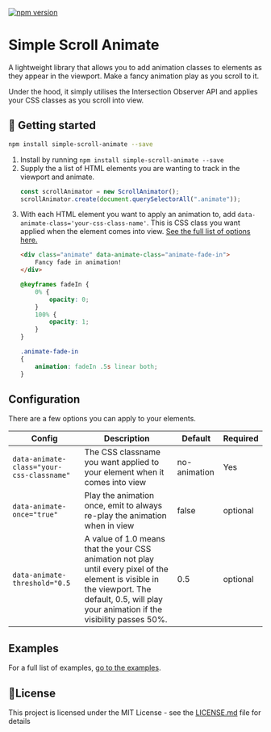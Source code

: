 [![npm version](https://badge.fury.io/js/simple-scroll-animate.svg)](https://badge.fury.io/js/simple-scroll-animate)

# Simple Scroll Animate

A lightweight library that allows you to add animation classes to elements as they appear in the viewport. Make a fancy animation play as you scroll to it.

Under the hood, it simply utilises the Intersection Observer API and applies your CSS classes as you scroll into view.

## 🚀 Getting started

```bash
npm install simple-scroll-animate --save
```

1. Install by running `npm install simple-scroll-animate --save`
2. Supply the a list of HTML elements you are wanting to track in the viewport and animate. 
    ```js
    const scrollAnimator = new ScrollAnimator();
    scrollAnimator.create(document.querySelectorAll(".animate"));
    ```
3. With each HTML element you want to apply an animation to, add `data-animate-class='your-css-class-name'`. This is CSS class you want applied when the element comes into view. [See the full list of options here.](#configuration)
    ```html
    <div class="animate" data-animate-class="animate-fade-in">
        Fancy fade in animation!
    </div>
    ```
    ```css
    @keyframes fadeIn {
        0% {
            opacity: 0;
        }
        100% {
            opacity: 1;
        }
    }

    .animate-fade-in 
    {
        animation: fadeIn .5s linear both;
    }
    ```


## Configuration
There are a few options you can apply to your elements. 

| Config      | Description | Default  | Required  |
| ----------- | ----------- |--------- | --------- |
| `data-animate-class="your-css-classname"` | The CSS classname you want applied to your element when it comes into view | no-animation | Yes |
| `data-animate-once="true"` | Play the animation once, emit to always re-play the animation when in view  | false | optional |
| `data-animate-threshold="0.5` | A value of 1.0 means that the your CSS animation not play until every pixel of the element is visible in the viewport. The default, 0.5, will play your animation if the visibility passes 50%. | 0.5 |  optional |

## Examples
For a full list of examples, [go to the examples](/Examples). 

## 📝License
This project is licensed under the MIT License - see the [LICENSE.md](LICENSE.md) file for details